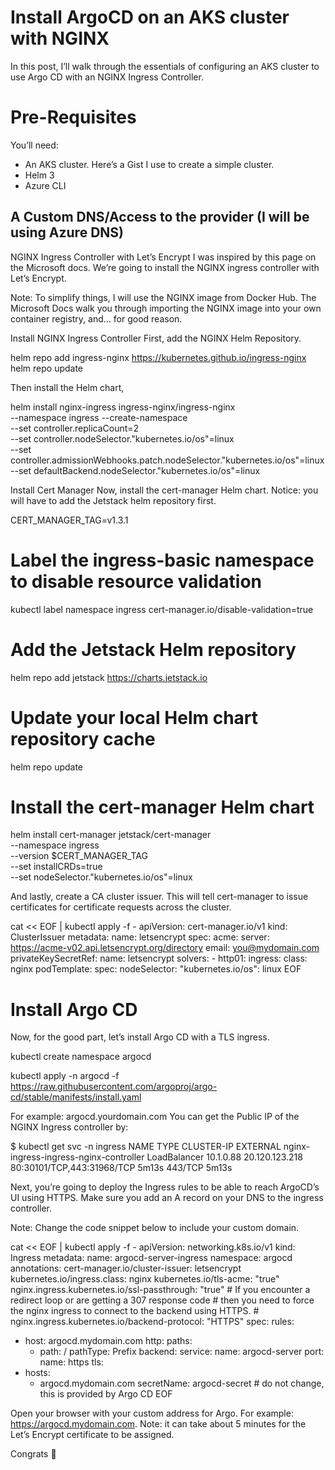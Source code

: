 ﻿# Install ArgoCD on an AKS cluster with NGINX

In this post, I’ll walk through the essentials of configuring an AKS cluster to use Argo CD with an NGINX Ingress Controller.

# Pre-Requisites

You’ll need:
- An AKS cluster. Here’s a Gist I use to create a simple cluster.
- Helm 3
- Azure CLI

## A Custom DNS/Access to the provider (I will be using Azure DNS)

NGINX Ingress Controller with Let’s Encrypt
I was inspired by this page on the Microsoft docs. We’re going to install the NGINX ingress controller with Let’s Encrypt.

Note: To simplify things, I will use the NGINX image from Docker Hub. The Microsoft Docs walk you through importing the NGINX image into your own container registry, and… for good reason.

Install NGINX Ingress Controller
First, add the NGINX Helm Repository.

helm repo add ingress-nginx https://kubernetes.github.io/ingress-nginx
helm repo update

Then install the Helm chart,

helm install nginx-ingress ingress-nginx/ingress-nginx \
    --namespace ingress --create-namespace\
    --set controller.replicaCount=2 \
    --set controller.nodeSelector."kubernetes\.io/os"=linux \
    --set controller.admissionWebhooks.patch.nodeSelector."kubernetes\.io/os"=linux \
    --set defaultBackend.nodeSelector."kubernetes\.io/os"=linux

Install Cert Manager
Now, install the cert-manager Helm chart. Notice: you will have to add the Jetstack helm repository first.

CERT_MANAGER_TAG=v1.3.1

# Label the ingress-basic namespace to disable resource validation
kubectl label namespace ingress cert-manager.io/disable-validation=true

# Add the Jetstack Helm repository
helm repo add jetstack https://charts.jetstack.io

# Update your local Helm chart repository cache
helm repo update

# Install the cert-manager Helm chart
helm install cert-manager jetstack/cert-manager \
  --namespace ingress \
  --version $CERT_MANAGER_TAG \
  --set installCRDs=true \
  --set nodeSelector."kubernetes\.io/os"=linux

And lastly, create a CA cluster issuer. This will tell cert-manager to issue certificates for certificate requests across the cluster.

cat << EOF | kubectl apply -f -
apiVersion: cert-manager.io/v1
kind: ClusterIssuer
metadata:
  name: letsencrypt
spec:
  acme:
    server: https://acme-v02.api.letsencrypt.org/directory
    email: you@mydomain.com
    privateKeySecretRef:
      name: letsencrypt
    solvers:
    - http01:
        ingress:
          class: nginx
          podTemplate:
            spec:
              nodeSelector:
                "kubernetes.io/os": linux
EOF


# Install Argo CD
Now, for the good part, let’s install Argo CD with a TLS ingress.

kubectl create namespace argocd

kubectl apply -n argocd -f https://raw.githubusercontent.com/argoproj/argo-cd/stable/manifests/install.yaml

For example: argocd.yourdomain.com You can get the Public IP of the NGINX Ingress controller by:

$ kubectl get svc -n ingress
NAME                                               TYPE           CLUSTER-IP   EXTERNAL
nginx-ingress-ingress-nginx-controller             LoadBalancer   10.1.0.88    20.120.123.218   80:30101/TCP,443:31968/TCP   5m13s         443/TCP                      5m13s

Next, you’re going to deploy the Ingress rules to be able to reach ArgoCD’s UI using HTTPS. Make sure you add an A record on your DNS to the ingress controller.

Note: Change the code snippet below to include your custom domain.

cat << EOF | kubectl apply -f -
apiVersion: networking.k8s.io/v1
kind: Ingress
metadata:
  name: argocd-server-ingress
  namespace: argocd
  annotations:
    cert-manager.io/cluster-issuer: letsencrypt
    kubernetes.io/ingress.class: nginx
    kubernetes.io/tls-acme: "true"
    nginx.ingress.kubernetes.io/ssl-passthrough: "true"
    # If you encounter a redirect loop or are getting a 307 response code
    # then you need to force the nginx ingress to connect to the backend using HTTPS.
    #
    nginx.ingress.kubernetes.io/backend-protocol: "HTTPS"
spec:
  rules:
  - host: argocd.mydomain.com
    http:
      paths:
      - path: /
        pathType: Prefix
        backend:
          service:
            name: argocd-server
            port:
              name: https
  tls:
  - hosts:
    - argocd.mydomain.com
    secretName: argocd-secret # do not change, this is provided by Argo CD
EOF


Open your browser with your custom address for Argo. For example: https://argocd.mydomain.com. Note: it can take about 5 minutes for the Let’s Encrypt certificate to be assigned.

Congrats 🎉






